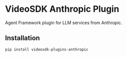 # VideoSDK Anthropic Plugin

Agent Framework plugin for LLM services from Anthropic.

## Installation

```bash
pip install videosdk-plugins-anthropic
```
